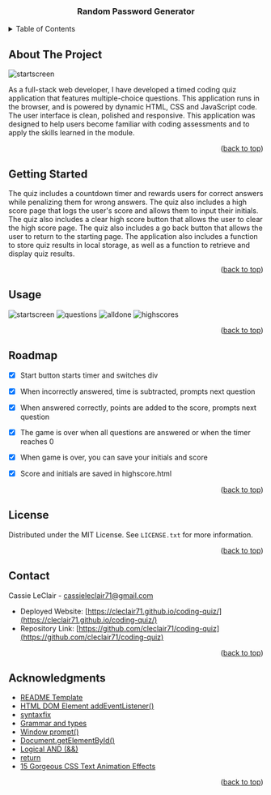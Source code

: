
<a name="readme-top"></a>

<!-- PROJECT LOGO -->

  <h3 align="center">Random Password Generator</h3>

<!-- TABLE OF CONTENTS -->
<details>
  <summary>Table of Contents</summary>
  <ol>
    <li>
      <a href="#about-the-project">About The Project</a>
    </li>
    <li>
      <a href="#getting-started">Getting Started</a>
    </li>
    <li><a href="#usage">Usage</a></li>
    <li><a href="#roadmap">Roadmap</a></li>
    <li><a href="#contributing">Contributing</a></li>
    <li><a href="#license">License</a></li>
    <li><a href="#contact">Contact</a></li>
    <li><a href="#acknowledgments">Acknowledgments</a></li>
  </ol>
</details>


<!-- ABOUT THE PROJECT -->
## About The Project

![startscreen](https://user-images.githubusercontent.com/76407605/213609579-9e7b382c-d750-40c7-9770-674092d07da1.JPG)

As a full-stack web developer, I have developed a timed coding quiz application that features multiple-choice questions. This application runs in the browser, and is powered by dynamic HTML, CSS and JavaScript code. The user interface is clean, polished and responsive. This application was designed to help users become familiar with coding assessments and to apply the skills learned in the module.


<p align="right">(<a href="#readme-top">back to top</a>)</p>



<!-- GETTING STARTED -->
## Getting Started

 The quiz includes a countdown timer and rewards users for correct answers while penalizing them for wrong answers. The quiz also includes a high score page that logs the user's score and allows them to input their initials. The quiz also includes a clear high score button that allows the user to clear the high score page. The quiz also includes a go back button that allows the user to return to the starting page. The application also includes a function to store quiz results in local storage, as well as a function to retrieve and display quiz results.

<p align="right">(<a href="#readme-top">back to top</a>)</p>



<!-- USAGE EXAMPLES -->
## Usage
![startscreen](https://user-images.githubusercontent.com/76407605/213609579-9e7b382c-d750-40c7-9770-674092d07da1.JPG)
![questions](https://user-images.githubusercontent.com/76407605/213609587-f0eb553b-c5d0-4de1-8eff-6f0eb5227166.JPG)
![alldone](https://user-images.githubusercontent.com/76407605/213609597-068cae89-d3c9-4da5-9284-3c2e0a0059e6.JPG)
![highscores](https://user-images.githubusercontent.com/76407605/213609603-4ee92526-2139-47e9-b88e-ba97a1c61045.JPG)
<p align="right">(<a href="#readme-top">back to top</a>)</p>



<!-- ROADMAP -->
## Roadmap

- [x] Start button starts timer and switches div
- [x] When incorrectly answered, time is subtracted, prompts next question
- [x] When answered correctly, points are added to the score, prompts next question
- [x] The game is over when all questions are answered or when the timer reaches 0
- [x] When game is over, you can save your initials and score
- [x] Score and initials are saved in highscore.html


<p align="right">(<a href="#readme-top">back to top</a>)</p>


<!-- LICENSE -->
## License

Distributed under the MIT License. See `LICENSE.txt` for more information.

<p align="right">(<a href="#readme-top">back to top</a>)</p>



<!-- CONTACT -->
## Contact

Cassie LeClair - cassieleclair71@gmail.com

* Deployed Website: [https://cleclair71.github.io/coding-quiz/](https://cleclair71.github.io/coding-quiz/)
* Repository Link: [https://github.com/cleclair71/coding-quiz](https://github.com/cleclair71/coding-quiz)

<p align="right">(<a href="#readme-top">back to top</a>)</p>



<!-- ACKNOWLEDGMENTS -->
## Acknowledgments

* [README Template](https://github.com/othneildrew/Best-README-Template)
* [HTML DOM Element addEventListener()](https://www.w3schools.com/jsref/met_element_addeventlistener.asp)
* [syntaxfix](https://syntaxfix.com/question/4859/addeventlistener-is-not-a-function-why-does-this-error-occur)
* [Grammar and types](https://developer.mozilla.org/en-US/docs/Web/JavaScript/Guide/Grammar_and_types)
* [Window prompt()](https://www.w3schools.com/jsref/met_win_prompt.asp)
* [Document.getElementById()](https://developer.mozilla.org/en-US/docs/Web/API/Document/getElementById)
* [Logical AND (&&)](https://developer.mozilla.org/en-US/docs/Web/JavaScript/Reference/Operators/Logical_AND)
* [return](https://developer.mozilla.org/en-US/docs/Web/JavaScript/Reference/Statements/return)
* [15 Gorgeous CSS Text Animation Effects](https://alvarotrigo.com/blog/css-text-animations/)

<p align="right">(<a href="#readme-top">back to top</a>)</p>

